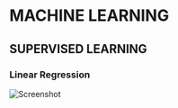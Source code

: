 # MACHINE LEARNING

## SUPERVISED LEARNING

### Linear Regression

![Screenshot]([http://url/to/img.png](https://scikit-learn.org/stable/_static/ml_map.png))

````python







